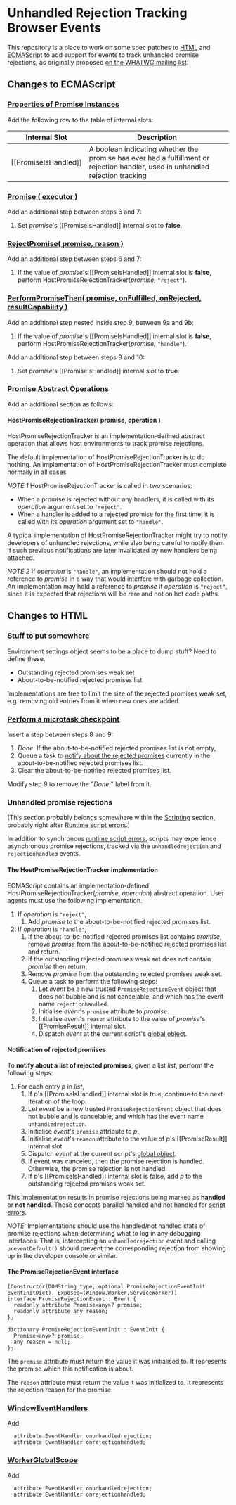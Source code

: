 # Unhandled Rejection Tracking Browser Events

This repository is a place to work on some spec patches to [HTML](http://html.spec.whatwg.org/multipage/) and [ECMAScript](http://people.mozilla.org/~jorendorff/es6-draft.html) to add support for events to track unhandled promise rejections, as originally proposed [on the WHATWG mailing list](http://lists.w3.org/Archives/Public/public-whatwg-archive/2014Sep/0024.html).

## Changes to ECMAScript

### [Properties of Promise Instances](https://people.mozilla.org/~jorendorff/es6-draft.html#sec-properties-of-promise-instances)

Add the following row to the table of internal slots:

Internal Slot        | Description
---------------------|-------------
[[PromiseIsHandled]] | A boolean indicating whether the promise has ever had a fulfillment or rejection handler, used in unhandled rejection tracking

### [Promise ( executor )](https://people.mozilla.org/~jorendorff/es6-draft.html#sec-promise-executor)

Add an additional step between steps 6 and 7:

1. Set _promise_'s [[PromiseIsHandled]] internal slot to **false**.

### [RejectPromise( promise, reason )](https://people.mozilla.org/~jorendorff/es6-draft.html#sec-rejectpromise)

Add an additional step between steps 6 and 7:

1. If the value of _promise_'s [[PromiseIsHandled]] internal slot is **false**, perform HostPromiseRejectionTracker(_promise_, `"reject"`).

### [PerformPromiseThen( promise, onFulfilled, onRejected, resultCapability )](https://people.mozilla.org/~jorendorff/es6-draft.html#sec-performpromisethen)

Add an additional step nested inside step 9, between 9a and 9b:

1. If the value of _promise_'s [[PromiseIsHandled]] internal slot is **false**, perform HostPromiseRejectionTracker(_promise_, `"handle"`).

Add an additional step between steps 9 and 10:

1. Set _promise_'s [[PromiseIsHandled]] internal slot to **true**.

### [Promise Abstract Operations](https://people.mozilla.org/~jorendorff/es6-draft.html#sec-promise-abstract-operations)

Add an additional section as follows:

#### HostPromiseRejectionTracker( promise, operation )

HostPromiseRejectionTracker is an implementation-defined abstract operation that allows host environments to track promise rejections.

The default implementation of HostPromiseRejectionTracker is to do nothing. An implementation of HostPromiseRejectionTracker must complete normally in all cases.

_NOTE 1_ HostPromiseRejectionTracker is called in two scenarios:

- When a promise is rejected without any handlers, it is called with its _operation_ argument set to `"reject"`.
- When a handler is added to a rejected promise for the first time, it is called with its _operation_ argument set to `"handle"`.

A typical implementation of HostPromiseRejectionTracker might try to notify developers of unhandled rejections, while also being careful to notify them if such previous notifications are later invalidated by new handlers being attached.

_NOTE 2_ If _operation_ is `"handle"`, an implementation should not hold a reference to _promise_ in a way that would interfere with garbage collection. An implementation may hold a reference to _promise_ if _operation_ is `"reject"`, since it is expected that rejections will be rare and not on hot code paths.

## Changes to HTML

### Stuff to put somewhere

Environment settings object seems to be a place to dump stuff? Need to define these.

- Outstanding rejected promises weak set
- About-to-be-notified rejected promises list

Implementations are free to limit the size of the rejected promises weak set, e.g. removing old entries from it when new ones are added.

### [Perform a microtask checkpoint](https://html.spec.whatwg.org/multipage/webappapis.html#perform-a-microtask-checkpoint)

Insert a step between steps 8 and 9:

1. _Done:_ If the about-to-be-notified rejected promises list is not empty,
  1. Queue a task to <a href="#user-content-notify-about-rejected-promises">notify about the rejected promises</a> currently in the about-to-be-notified rejected promises list.
  1. Clear the about-to-be-notified rejected promises list.

Modify step 9 to remove the "_Done:_" label from it.

### Unhandled promise rejections

(This section probably belongs somewhere within the [Scripting](https://html.spec.whatwg.org/multipage/webappapis.html#scripting) section, probably right after [Runtime script errors](https://html.spec.whatwg.org/multipage/webappapis.html#runtime-script-errors).)

In addition to synchronous [runtime script errors](https://html.spec.whatwg.org/multipage/webappapis.html#runtime-script-errors), scripts may experience asynchronous promise rejections, tracked via the `unhandledrejection` and `rejectionhandled` events.

#### The HostPromiseRejectionTracker implementation

ECMAScript contains an implementation-defined HostPromiseRejectionTracker(_promise_, _operation_) abstract operation. User agents must use the following implementation.

1. If _operation_ is `"reject"`,
    1. Add _promise_ to the about-to-be-notified rejected promises list.
1. If _operation_ is `"handle"`,
    1. If the about-to-be-notified rejected promises list contains _promise_, remove _promise_ from the about-to-be-notified rejected promises list and return.
    1. If the outstanding rejected promises weak set does not contain _promise_ then return.
    1. Remove _promise_ from the outstanding rejected promises weak set.
    1. Queue a task to perform the following steps:
        1. Let _event_ be a new trusted `PromiseRejectionEvent` object that does not bubble and is not cancelable, and which has the event name `rejectionhandled`.
        1. Initialise _event_'s `promise` attribute to _promise_.
        1. Initialise _event_'s `reason` attribute to the value of _promise_'s [[PromiseResult]] internal slot.
        1. Dispatch _event_ at the current script's [global object](https://html.spec.whatwg.org/multipage/webappapis.html#global-object).

#### Notification of rejected promises

To <a id="notify-about-rejected-promises">**notify about a list of rejected promises**</a>, given a list _list_, perform the following steps:

1. For each entry _p_ in _list_,
    1. If _p_'s [[PromiseIsHandled]] internal slot is true, continue to the next iteration of the loop.
    1. Let _event_ be a new trusted `PromiseRejectionEvent` object that does not bubble and is cancelable, and which has the event name `unhandledrejection`.
    1. Initialise _event_'s `promise` attribute to _p_.
    1. Initialise _event_'s `reason` attribute to the value of _p_'s [[PromiseResult]] internal slot.
    1. Dispatch _event_ at the current script's [global object](https://html.spec.whatwg.org/multipage/webappapis.html#global-object).
    1. If event was canceled, then the promise rejection is handled. Otherwise, the promise rejection is not handled.
    1. If _p_'s [[PromiseIsHandled]] internal slot is false, add _p_ to the outstanding rejected promises weak set.

This implementation results in promise rejections being marked as **handled** or **not handled**. These concepts parallel handled and not handled for [script errors](https://html.spec.whatwg.org/multipage/webappapis.html#concept-error-handled).

_NOTE:_ Implementations should use the handled/not handled state of promise rejections when determining what to log in any debugging interfaces. That is, intercepting an `unhandledrejection` event and calling `preventDefault()` should prevent the corresponding rejection from showing up in the developer console or similar.

#### The PromiseRejectionEvent interface

```webidl
[Constructor(DOMString type, optional PromiseRejectionEventInit eventInitDict), Exposed=(Window,Worker,ServiceWorker)]
interface PromiseRejectionEvent : Event {
  readonly attribute Promise<any>? promise;
  readonly attribute any reason;
};

dictionary PromiseRejectionEventInit : EventInit {
  Promise<any>? promise;
  any reason = null;
};
```

The `promise` attribute must return the value it was initialised to. It represents the promise which this notification is about.

The `reason` attribute must return the value it was initialized to. It represents the rejection reason for the promise.

### [WindowEventHandlers](https://html.spec.whatwg.org/multipage/webappapis.html#windoweventhandlers)

Add

```webidl
  attribute EventHandler onunhandledrejection;
  attribute EventHandler onrejectionhandled;
```

### [WorkerGlobalScope](https://html.spec.whatwg.org/multipage/workers.html#workerglobalscope)

Add

```webidl
  attribute EventHandler onunhandledrejection;
  attribute EventHandler onrejectionhandled;
```
